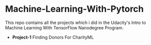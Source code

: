# Machine-Learning-With-Pytorch
This repo contains all the projects which i did in the Udacity's Intro to Machine Learning With TensorFlow Nanodegree Program.

* **Project-1** Finding Donors For CharityML

